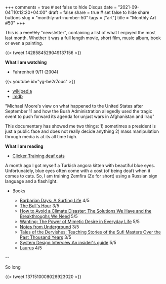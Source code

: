 +++
comments = true	# set false to hide Disqus
date = "2021-09-04T10:12:20+04:00"
draft = false
share = true	# set false to hide share buttons
slug = "monthly-art-number-50"
tags = ["art"]
title = "Monthly Art #50"
+++

This is a ~~monthly~~ "newsletter", containing a list of what I enjoyed the most
last month. Whether it was a full length movie, short film, music album, book
or even a painting.

<!--more-->

{{< tweet 1428584529049137156 >}}

**What I am watching**

* Fahrenheit 9/11 (2004)

{{< youtube id="yg-be2r7ouc" >}}

  - [wikipedia](https://en.wikipedia.org/wiki/Fahrenheit_9/11)
  - [imdb](https://www.imdb.com/title/tt0361596/)

"Michael Moore's view on what happened to the United States after September 11
and how the Bush Administration allegedly used the tragic event to push forward
its agenda for unjust wars in Afghanistan and Iraq"

This documentary has showed me two things: 1) sometimes a president is just a
public face and does not really decide anything 2) mass manipulation through
media is at its all time high.

**What I am reading**

* [Clicker Training deaf cats](http://deafdarlings.dk/en/clicker-training-deaf-cats/)

A month ago I got myself a Turkish angora kitten with beautiful blue eyes.
Unfortunately, blue eyes often come with a cost (of being deaf) when it comes
to cats. So, I am training Zemfira (Ze for short) using a Russian sign language
and a flashlight.

* Books

  - [Barbarian Days: A Surfing Life](https://www.goodreads.com/book/show/18693910-barbarian-days) 4/5
  - [The Bull's Hour](https://www.goodreads.com/book/show/32600264-the-bull-s-hour) 3/5
  - [How to Avoid a Climate Disaster: The Solutions We Have and the Breakthroughs We Need](https://www.goodreads.com/book/show/52275335-how-to-avoid-a-climate-disaster) 5/5
  - [Wanting: The Power of Mimetic Desire in Everyday Life](https://www.goodreads.com/book/show/54860444-wanting) 5/5
  - [Notes from Underground](https://www.goodreads.com/book/show/49455.Notes_from_Underground) 3/5
  - [Tales of the Dervishes: Teaching Stories of the Sufi Masters Over the Past Thousand Years](https://www.goodreads.com/book/show/306640.Tales_of_the_Dervishes) 3/5
  - [System Design Interview An insider's guide](https://www.goodreads.com/book/show/35158217-system-design-interview-an-insider-s-guide) 5/5
  - [Laurus](https://www.goodreads.com/book/show/24694092-laurus) 4/5

--

So long

{{< tweet 1371510008026923020 >}}
